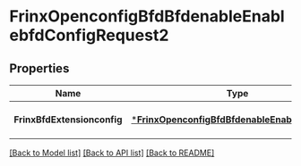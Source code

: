 # FrinxOpenconfigBfdBfdenableEnablebfdConfigRequest2

## Properties
Name | Type | Description | Notes
------------ | ------------- | ------------- | -------------
**FrinxBfdExtensionconfig** | [***FrinxOpenconfigBfdBfdenableEnablebfdConfig**](frinx.openconfig.bfd.bfdenable.enablebfd.Config.md) |  | [optional] [default to null]

[[Back to Model list]](../README.md#documentation-for-models) [[Back to API list]](../README.md#documentation-for-api-endpoints) [[Back to README]](../README.md)


